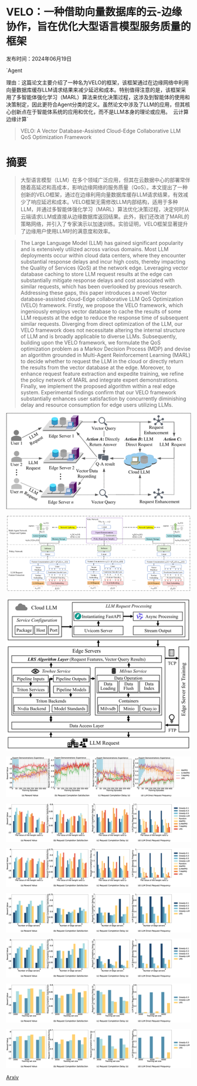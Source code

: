 # VELO：一种借助向量数据库的云-边缘协作，旨在优化大型语言模型服务质量的框架

发布时间：2024年06月19日

`Agent

理由：这篇论文主要介绍了一种名为VELO的框架，该框架通过在边缘网络中利用向量数据库缓存LLM请求结果来减少延迟和成本。特别值得注意的是，该框架采用了多智能体强化学习（MARL）算法来优化决策过程，这涉及到智能体的使用和决策制定，因此更符合Agent分类的定义。虽然论文中涉及了LLM的应用，但其核心创新点在于智能体系统的应用和优化，而不是LLM本身的理论或应用。` `云计算` `边缘计算`

> VELO: A Vector Database-Assisted Cloud-Edge Collaborative LLM QoS Optimization Framework

# 摘要

> 大型语言模型（LLM）在多个领域广泛应用，但其在云数据中心的部署常伴随着高延迟和高成本，影响边缘网络的服务质量（QoS）。本文提出了一种创新的VELO框架，通过在边缘利用向量数据库缓存LLM请求结果，有效减少了响应延迟和成本。VELO框架无需修改LLM内部结构，适用于多种LLM，并通过多智能体强化学习（MARL）算法优化决策过程，决定何时从云端请求LLM或直接从边缘数据库返回结果。此外，我们还改进了MARL的策略网络，并引入了专家演示以加速训练。实验证明，VELO框架显著提升了边缘用户使用LLM时的满意度和效率。

> The Large Language Model (LLM) has gained significant popularity and is extensively utilized across various domains. Most LLM deployments occur within cloud data centers, where they encounter substantial response delays and incur high costs, thereby impacting the Quality of Services (QoS) at the network edge. Leveraging vector database caching to store LLM request results at the edge can substantially mitigate response delays and cost associated with similar requests, which has been overlooked by previous research. Addressing these gaps, this paper introduces a novel Vector database-assisted cloud-Edge collaborative LLM QoS Optimization (VELO) framework. Firstly, we propose the VELO framework, which ingeniously employs vector database to cache the results of some LLM requests at the edge to reduce the response time of subsequent similar requests. Diverging from direct optimization of the LLM, our VELO framework does not necessitate altering the internal structure of LLM and is broadly applicable to diverse LLMs. Subsequently, building upon the VELO framework, we formulate the QoS optimization problem as a Markov Decision Process (MDP) and devise an algorithm grounded in Multi-Agent Reinforcement Learning (MARL) to decide whether to request the LLM in the cloud or directly return the results from the vector database at the edge. Moreover, to enhance request feature extraction and expedite training, we refine the policy network of MARL and integrate expert demonstrations. Finally, we implement the proposed algorithm within a real edge system. Experimental findings confirm that our VELO framework substantially enhances user satisfaction by concurrently diminishing delay and resource consumption for edge users utilizing LLMs.

![VELO：一种借助向量数据库的云-边缘协作，旨在优化大型语言模型服务质量的框架](../../../paper_images/2406.13399/x1.png)

![VELO：一种借助向量数据库的云-边缘协作，旨在优化大型语言模型服务质量的框架](../../../paper_images/2406.13399/x2.png)

![VELO：一种借助向量数据库的云-边缘协作，旨在优化大型语言模型服务质量的框架](../../../paper_images/2406.13399/x3.png)

![VELO：一种借助向量数据库的云-边缘协作，旨在优化大型语言模型服务质量的框架](../../../paper_images/2406.13399/x4.png)

![VELO：一种借助向量数据库的云-边缘协作，旨在优化大型语言模型服务质量的框架](../../../paper_images/2406.13399/x5.png)

![VELO：一种借助向量数据库的云-边缘协作，旨在优化大型语言模型服务质量的框架](../../../paper_images/2406.13399/x6.png)

![VELO：一种借助向量数据库的云-边缘协作，旨在优化大型语言模型服务质量的框架](../../../paper_images/2406.13399/x7.png)

![VELO：一种借助向量数据库的云-边缘协作，旨在优化大型语言模型服务质量的框架](../../../paper_images/2406.13399/x8.png)

![VELO：一种借助向量数据库的云-边缘协作，旨在优化大型语言模型服务质量的框架](../../../paper_images/2406.13399/x9.png)

![VELO：一种借助向量数据库的云-边缘协作，旨在优化大型语言模型服务质量的框架](../../../paper_images/2406.13399/x10.png)

[Arxiv](https://arxiv.org/abs/2406.13399)